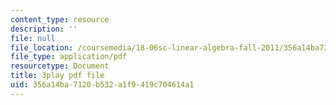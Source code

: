 ```yaml
---
content_type: resource
description: ''
file: null
file_location: /coursemedia/18-06sc-linear-algebra-fall-2011/356a14ba7120b532a1f9419c704614a1_lGGDIGizcQ0.pdf
file_type: application/pdf
resourcetype: Document
title: 3play pdf file
uid: 356a14ba-7120-b532-a1f9-419c704614a1
---
```

